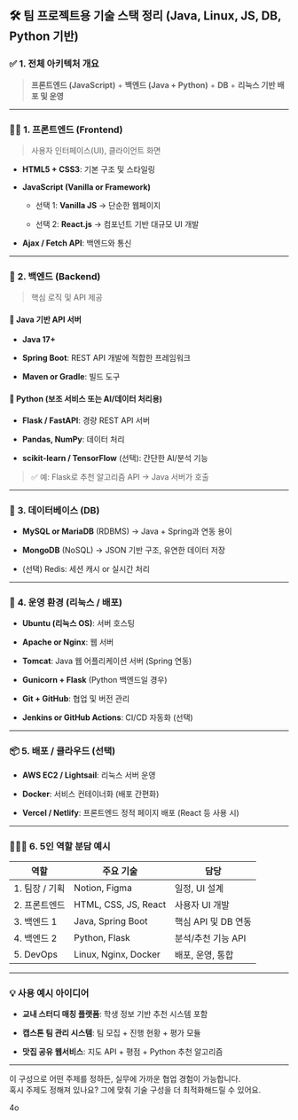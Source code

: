 ## 🛠️ 팀 프로젝트용 기술 스택 정리 (Java, Linux, JS, DB, Python 기반)

### ✅ **1. 전체 아키텍처 개요**

> **프론트엔드 (JavaScript)** + **백엔드 (Java + Python)** + **DB** + **리눅스 기반 배포 및 운영**

---

### 👨‍💻 **1. 프론트엔드 (Frontend)**

> 사용자 인터페이스(UI), 클라이언트 화면

- **HTML5 + CSS3**: 기본 구조 및 스타일링
    
- **JavaScript (Vanilla or Framework)**
    
    - 선택 1: **Vanilla JS** → 단순한 웹페이지
        
    - 선택 2: **React.js** → 컴포넌트 기반 대규모 UI 개발
        
- **Ajax / Fetch API**: 백엔드와 통신
    

---

### 🧠 **2. 백엔드 (Backend)**

> 핵심 로직 및 API 제공

#### 🔹 Java 기반 API 서버

- **Java 17+**
    
- **Spring Boot**: REST API 개발에 적합한 프레임워크
    
- **Maven or Gradle**: 빌드 도구
    

#### 🔹 Python (보조 서비스 또는 AI/데이터 처리용)

- **Flask / FastAPI**: 경량 REST API 서버
    
- **Pandas, NumPy**: 데이터 처리
    
- **scikit-learn / TensorFlow** (선택): 간단한 AI/분석 기능
    

> ✅ 예: Flask로 추천 알고리즘 API → Java 서버가 호출

---

### 💾 **3. 데이터베이스 (DB)**

- **MySQL or MariaDB** (RDBMS) → Java + Spring과 연동 용이
    
- **MongoDB** (NoSQL) → JSON 기반 구조, 유연한 데이터 저장
    
- (선택) Redis: 세션 캐시 or 실시간 처리
    

---

### 🐧 **4. 운영 환경 (리눅스 / 배포)**

- **Ubuntu (리눅스 OS)**: 서버 호스팅
    
- **Apache or Nginx**: 웹 서버
    
- **Tomcat**: Java 웹 어플리케이션 서버 (Spring 연동)
    
- **Gunicorn + Flask** (Python 백엔드일 경우)
    
- **Git + GitHub**: 협업 및 버전 관리
    
- **Jenkins or GitHub Actions**: CI/CD 자동화 (선택)
    

---

### 📦 **5. 배포 / 클라우드 (선택)**

- **AWS EC2 / Lightsail**: 리눅스 서버 운영
    
- **Docker**: 서비스 컨테이너화 (배포 간편화)
    
- **Vercel / Netlify**: 프론트엔드 정적 페이지 배포 (React 등 사용 시)
    

---

### 🧑‍🤝‍🧑 **6. 5인 역할 분담 예시**

|역할|주요 기술|담당|
|---|---|---|
|1. 팀장 / 기획|Notion, Figma|일정, UI 설계|
|2. 프론트엔드|HTML, CSS, JS, React|사용자 UI 개발|
|3. 백엔드 1|Java, Spring Boot|핵심 API 및 DB 연동|
|4. 백엔드 2|Python, Flask|분석/추천 기능 API|
|5. DevOps|Linux, Nginx, Docker|배포, 운영, 통합|

---

### 💡 사용 예시 아이디어

- **교내 스터디 매칭 플랫폼**: 학생 정보 기반 추천 시스템 포함
    
- **캡스톤 팀 관리 시스템**: 팀 모집 + 진행 현황 + 평가 모듈
    
- **맛집 공유 웹서비스**: 지도 API + 평점 + Python 추천 알고리즘
    

---

이 구성으로 어떤 주제를 정하든, 실무에 가까운 협업 경험이 가능합니다.  
혹시 주제도 정해져 있나요? 그에 맞춰 기술 구성을 더 최적화해드릴 수 있어요.

4o